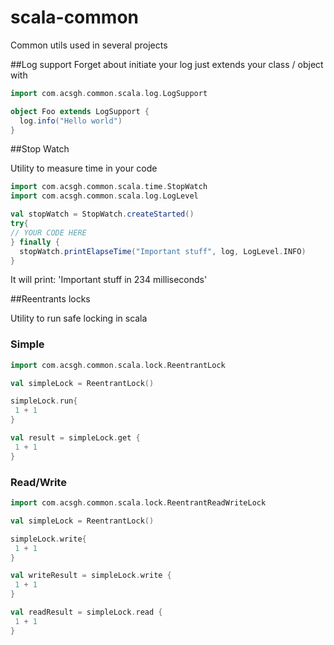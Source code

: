 # scala-common
Common utils used in several projects

##Log support
Forget about initiate your log just extends your class / object with 

```scala
import com.acsgh.common.scala.log.LogSupport

object Foo extends LogSupport {
  log.info("Hello world")
}
```



##Stop Watch

Utility to measure time in your code

```scala
import com.acsgh.common.scala.time.StopWatch
import com.acsgh.common.scala.log.LogLevel

val stopWatch = StopWatch.createStarted()
try{
// YOUR CODE HERE
} finally {
  stopWatch.printElapseTime("Important stuff", log, LogLevel.INFO)
}
```

It will print:
'Important stuff in 234 milliseconds'

##Reentrants locks

Utility to run safe locking in scala

### Simple
```scala
import com.acsgh.common.scala.lock.ReentrantLock

val simpleLock = ReentrantLock()

simpleLock.run{
 1 + 1
}

val result = simpleLock.get {
 1 + 1
}
```

### Read/Write
```scala
import com.acsgh.common.scala.lock.ReentrantReadWriteLock

val simpleLock = ReentrantLock()

simpleLock.write{
 1 + 1
}

val writeResult = simpleLock.write {
 1 + 1
}

val readResult = simpleLock.read {
 1 + 1
}

```

